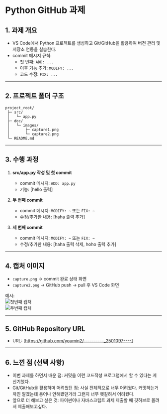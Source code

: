 
# Python GitHub 과제

## 1. 과제 개요
- VS Code에서 Python 프로젝트를 생성하고 Git/GitHub을 활용하여 버전 관리 및 저장소 연동을 실습한다.  
- commit 메시지 규칙:  
  - 첫 번째: `ADD: ...`  
  - 이후 기능 추가: `MODIFY: ...`  
  - 코드 수정: `FIX: ...`  

---

## 2. 프로젝트 폴더 구조
```
project_root/
 ├─ src/
 │   └─ app.py
 ├─ doc/
 │   └─ images/
 │       ├─ capture1.png
 │       └─ capture2.png
 └─ README.md
```

---

## 3. 수행 과정
1. **src/app.py 작성 및 첫 commit**
   - commit 메시지: `ADD: app.py`  
   - 기능: [hello 출력]  

2. **두 번째 commit**
   - commit 메시지: `MODIFY: ~` 또는 `FIX: ~`  
   - 수정/추가한 내용: [haha 출력 추가]  

3. **세 번째 commit**
   - commit 메시지: `MODIFY: ~` 또는 `FIX: ~`  
   - 수정/추가한 내용: [haha 출력 삭제, hoho 출력 추가]  

---

## 4. 캡처 이미지
- `capture.png` → commit 완료 상태 화면  
- `capture2.png` → GitHub push → pull 후 VS Code 화면  

예시:  
![첫번째 캡처](doc/images/capture.png)  
![두번째 캡처](doc/images/capture2.png)  

---

## 5. GitHub Repository URL
- URL: [https://github.com/youmin2/----------_2501097----]  

---

## 6. 느낀 점 (선택 사항)
- 이번 과제를 하면서 배운 점:  커밋을 이런 코드작성 프로그램에서 할 수 있다는 게 신기했다.
- Git/GitHub을 활용하며 어려웠던 점:  사실 전체적으로 너무 어려웠다. 커밋하는거까진 알겠는데 용어나 안해봤던거라 그런지 너무 헷갈려서 어려웠다.
- 앞으로 더 해보고 싶은 것:  파이썬이나 자바스크립트 과제 제출할 때 깃허브로 올려서 제출해보고싶다.
